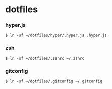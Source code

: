 # dotfiles

### hyper.js

```
$ ln -sf ~/dotfiles/hyper/.hyper.js .hyper.js
```

### zsh

```
$ ln -sf ~/dotfiles/.zshrc ~/.zshrc
```

### gitconfig

```
$ ln -sf ~/dotfiles/.gitconfig ~/.gitconfig
```
